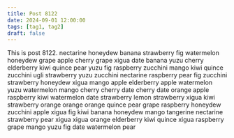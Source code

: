 ```yaml
---
title: Post 8122
date: 2024-09-01 12:00:00
tags: [tag1, tag2]
draft: false
---
```

This is post 8122.
nectarine
honeydew
banana
strawberry
fig
watermelon
honeydew
grape
apple
cherry
grape
xigua
date
banana
yuzu
cherry
elderberry
kiwi
quince
pear
yuzu
fig
raspberry
zucchini
mango
kiwi
quince
zucchini
ugli
strawberry
yuzu
zucchini
nectarine
raspberry
pear
fig
zucchini
strawberry
honeydew
xigua
mango
apple
elderberry
apple
watermelon
yuzu
watermelon
mango
cherry
cherry
date
cherry
date
orange
apple
raspberry
kiwi
watermelon
date
strawberry
lemon
strawberry
xigua
kiwi
strawberry
orange
orange
orange
quince
pear
grape
raspberry
honeydew
zucchini
apple
xigua
fig
kiwi
banana
honeydew
mango
tangerine
nectarine
strawberry
pear
xigua
xigua
orange
elderberry
kiwi
quince
xigua
raspberry
grape
mango
yuzu
fig
date
watermelon
pear
